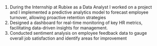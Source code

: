 1) During the Internship at Rubixe as a Data Analyst I worked on a project and I implemented a predictive analytics model to forecast employee turnover, allowing proactive retention strategies
2) Designed a dashboard for real-time monitoring of key HR metrics, facilitating data-driven insights for management.
3) Conducted sentiment analysis on employee feedback data to gauge overall job satisfaction and identify areas for improvement
